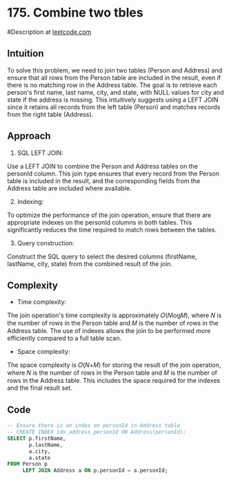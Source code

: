 # 175. Combine two tbles
#Description at [leetcode.com](https://leetcode.com/problems/combine-two-tables/description/)

## Intuition
To solve this problem, we need to join two tables (Person and Address) and ensure that all rows from the Person table are included in the result, even if there is no matching row in the Address table. The goal is to retrieve each person's first name, last name, city, and state, with NULL values for city and state if the address is missing. This intuitively suggests using a LEFT JOIN since it retains all records from the left table (Person) and matches records from the right table (Address).

## Approach
1. SQL LEFT JOIN:

Use a LEFT JOIN to combine the Person and Address tables on the personId column. This join type ensures that every record from the Person table is included in the result, and the corresponding fields from the Address table are included where available.

2. Indexing:

To optimize the performance of the join operation, ensure that there are appropriate indexes on the personId columns in both tables. This significantly reduces the time required to match rows between the tables.

3. Query construction:

Construct the SQL query to select the desired columns (firstName, lastName, city, state) from the combined result of the join.

## Complexity
- Time complexity:

The join operation's time complexity is approximately 𝑂(𝑁log𝑀), where 𝑁 is the number of rows in the Person table and 𝑀 is the number of rows in the Address table. The use of indexes allows the join to be performed more efficiently compared to a full table scan.

- Space complexity:

The space complexity is 𝑂(𝑁+𝑀) for storing the result of the join operation, where 𝑁 is the number of rows in the Person table and
𝑀 is the number of rows in the Address table. This includes the space required for the indexes and the final result set.

## Code
```sql
-- Ensure there is an index on personId in Address table
-- CREATE INDEX idx_address_personId ON Address(personId);
SELECT p.firstName, 
       p.lastName, 
       a.city, 
       a.state 
FROM Person p 
     LEFT JOIN Address a ON p.personId = a.personId;
```